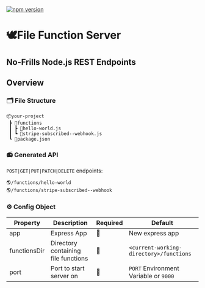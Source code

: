 [![npm version](https://badge.fury.io/js/file-function-server.svg)](https://badge.fury.io/js/file-function-server)

# 🕊File Function Server

## No-Frills Node.js REST Endpoints

<!-- *So simple a neanderthal could use it*
 <img src="https://media.giphy.com/media/8xsrNAZGhTCW4/source.gif" height="200"/> -->

## Overview

### 🗂 File Structure
```
📦your-project
 ┣ 📂functions
 ┃ ┣ 📜hello-world.js
 ┃ ┗ 📜stripe-subscribed--webhook.js
 ┗ 📜package.json
``` 

### 📻 Generated API

`POST|GET|PUT|PATCH|DELETE` endpoints:

```
🌎/functions/hello-world
🌎/functions/stripe-subscribed--webhook
```

<!-- generated with https://www.tablesgenerator.com/markdown_tables# -->

### ⚙️ Config Object 
| Property     | Description                         | Required | Default                                 |
|--------------|-------------------------------------|----------|-----------------------------------------|
| app          | Express App                         | 🚫        | New express app                         |
| functionsDir | Directory containing file functions | 🚫        | `<current-working-directory>/functions` |
| port         | Port to start server on             | 🚫        | `PORT` Environment Variable or `9000`   |

<!-- <img height="100" src="https://media.giphy.com/media/l41Yd4OGP1NDJRKdq/giphy.gif"/> -->
